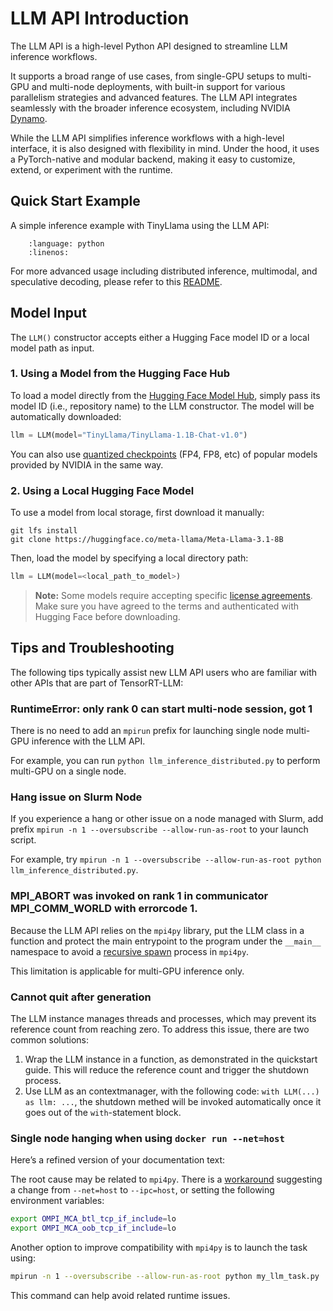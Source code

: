 # LLM API Introduction

The LLM API is a high-level Python API designed to streamline LLM inference workflows.

It supports a broad range of use cases, from single-GPU setups to multi-GPU and multi-node deployments, with built-in support for various parallelism strategies and advanced features. The LLM API integrates seamlessly with the broader inference ecosystem, including NVIDIA [Dynamo](https://github.com/ai-dynamo/dynamo).

While the LLM API simplifies inference workflows with a high-level interface, it is also designed with flexibility in mind. Under the hood, it uses a PyTorch-native and modular backend, making it easy to customize, extend, or experiment with the runtime.


## Quick Start Example
A simple inference example with TinyLlama using the LLM API:

```{literalinclude} ../../examples/llm-api/quickstart_example.py
    :language: python
    :linenos:
```

For more advanced usage including distributed inference, multimodal, and speculative decoding, please refer to this [README](../../../examples/llm-api/README.md).

## Model Input

The `LLM()` constructor accepts either a Hugging Face model ID or a local model path as input.

### 1. Using a Model from the Hugging Face Hub

To load a model directly from the [Hugging Face Model Hub]((https://huggingface.co/)), simply pass its model ID (i.e., repository name) to the LLM constructor. The model will be automatically downloaded:

```python
llm = LLM(model="TinyLlama/TinyLlama-1.1B-Chat-v1.0")
```

You can also use [quantized checkpoints](https://huggingface.co/collections/nvidia/model-optimizer-66aa84f7966b3150262481a4) (FP4, FP8, etc) of popular models provided by NVIDIA in the same way.

### 2. Using a Local Hugging Face Model

To use a model from local storage, first download it manually:

```console
git lfs install
git clone https://huggingface.co/meta-llama/Meta-Llama-3.1-8B
```

Then, load the model by specifying a local directory path:

```python
llm = LLM(model=<local_path_to_model>)
```

> **Note:** Some models require accepting specific [license agreements]((https://ai.meta.com/resources/models-and-libraries/llama-downloads/)). Make sure you have agreed to the terms and authenticated with Hugging Face before downloading.


## Tips and Troubleshooting

The following tips typically assist new LLM API users who are familiar with other APIs that are part of TensorRT-LLM:

### RuntimeError: only rank 0 can start multi-node session, got 1

  There is no need to add an `mpirun` prefix for launching single node multi-GPU inference with the LLM API.

  For example, you can run `python llm_inference_distributed.py` to perform multi-GPU on a single node.

### Hang issue on Slurm Node

  If you experience a hang or other issue on a node managed with Slurm, add prefix `mpirun -n 1 --oversubscribe --allow-run-as-root` to your launch script.

  For example, try `mpirun -n 1 --oversubscribe --allow-run-as-root python llm_inference_distributed.py`.

### MPI_ABORT was invoked on rank 1 in communicator MPI_COMM_WORLD with errorcode 1.

  Because the LLM API relies on the `mpi4py` library, put the LLM class in a function and protect the main entrypoint to the program under the `__main__` namespace to avoid a [recursive spawn](https://mpi4py.readthedocs.io/en/stable/mpi4py.futures.html#mpipoolexecutor) process in `mpi4py`.

  This limitation is applicable for multi-GPU inference only.

### Cannot quit after generation

  The LLM instance manages threads and processes, which may prevent its reference count from reaching zero. To address this issue, there are two common solutions:
  1. Wrap the LLM instance in a function, as demonstrated in the quickstart guide. This will reduce the reference count and trigger the shutdown process.
  2. Use LLM as an contextmanager, with the following code: `with LLM(...) as llm: ...`, the shutdown methed will be invoked automatically once it goes out of the `with`-statement block.

### Single node hanging when using `docker run --net=host`
Here’s a refined version of your documentation text:

The root cause may be related to `mpi4py`. There is a [workaround](https://github.com/mpi4py/mpi4py/discussions/491#discussioncomment-12660609) suggesting a change from `--net=host` to `--ipc=host`, or setting the following environment variables:

```bash
export OMPI_MCA_btl_tcp_if_include=lo
export OMPI_MCA_oob_tcp_if_include=lo
```

Another option to improve compatibility with `mpi4py` is to launch the task using:

```bash
mpirun -n 1 --oversubscribe --allow-run-as-root python my_llm_task.py
```

This command can help avoid related runtime issues.
